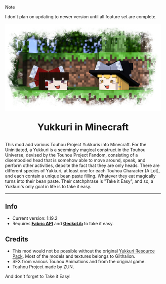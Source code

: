 > [!NOTE]
> I don't plan on updating to newer version until all feature set are complete.

![cover photo](cover.png)
<p align="center" style="font-size:30px"><strong>Yukkuri in Minecraft</strong></p>

This mod add various Touhou Project Yukkuris into Minecraft. For the Uninitiated, a Yukkuri is a seemingly magical construct in the Touhou Universe, devised by the Touhou Project Fandom, consisting of a disembodied head that is somehow able to move around, speak, and perform other activities, depsite the fact that they are only heads. There are different species of Yukkuri, at least one for each Touhou Character (A Lot), and each contain a unique bean paste filling. Whatever they eat magically turns into their bean paste. Their catchphrase is "Take it Easy", and so, a Yukkuri's only goal in life is to take it easy.

___
## Info
- Current version: 1.19.2
- Requires **[Fabric API](https://fabricmc.net/)** and **[GeckoLib](https://geckolib.com/)** to take it easy.

## Credits
- This mod would not be possible without the original [Yukkuri Resource Pack](https://www.minecraftforum.net/forums/mapping-and-modding-java-edition/resource-packs/2627963-touhou-project-yukkuri-pack). Most of the models and textures belongs to Gilthalion. 
- SFX from various Touhou Animations and from the original game.
- Touhou Project made by ZUN.

And don't forget to Take it Easy!
